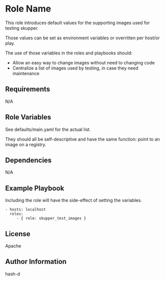 Role Name
=========

This role introduces default values for the supporting images used for testing skupper.

Those values can be set as environment variables or overritten per host/or play.

The use of those variables in the roles and playbooks should:

- Allow an easy way to change images without need to changing code
- Centralize a list of images used by testing, in case they need maintenance

Requirements
------------

N/A

Role Variables
--------------

See defaults/main.yaml for the actual list.

They should all be self-descriptive and have the same function: point to an image on a registry.

Dependencies
------------

N/A

Example Playbook
----------------

Including the role will have the side-effect of setting the variables.

    - hosts: localhost
      roles:
         - { role: skupper_test_images }

License
-------

Apache

Author Information
------------------

hash-d

